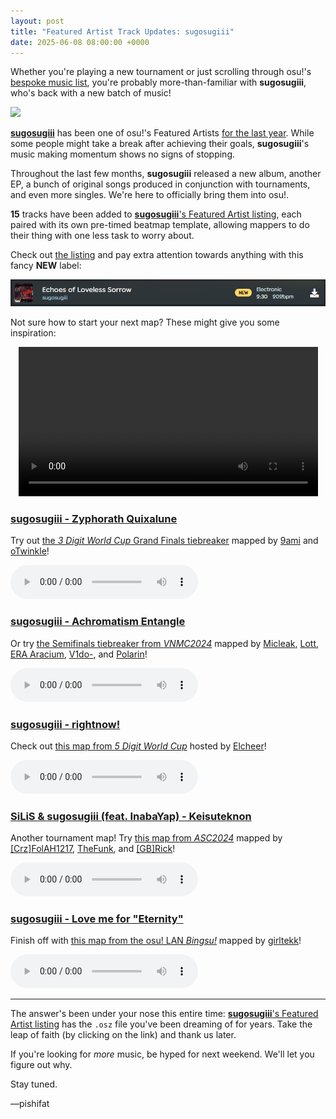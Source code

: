 ```yaml
---
layout: post
title: "Featured Artist Track Updates: sugosugiii"
date: 2025-06-08 08:00:00 +0000
---
```


Whether you're playing a new tournament or just scrolling through osu!'s [bespoke music list](/wiki/Community/Bespoke_music), you're probably more-than-familiar with **sugosugiii**, who's back with a new batch of music!

![](https://assets.ppy.sh/artists/371/header.jpg)

[**sugosugiii**](https://osu.ppy.sh/beatmaps/artists/442) has been one of osu!'s Featured Artists [for the last year](https://osu.ppy.sh/home/news/2024-10-20-new-featured-artist-sugosugiii). While some people might take a break after achieving their goals, **sugosugiii**'s music making momentum shows no signs of stopping.

Throughout the last few months, **sugosugiii** released a new album, another EP, a bunch of original songs produced in conjunction with tournaments, and even more singles. We're here to officially bring them into osu!.

**15** tracks have been added to [**sugosugiii**'s Featured Artist listing](https://osu.ppy.sh/beatmaps/artists/442), each paired with its own pre-timed beatmap template, allowing mappers to do their thing with one less task to worry about.

Check out [the listing](https://osu.ppy.sh/beatmaps/artists/442) and pay extra attention towards anything with this fancy **NEW** label:

![](/wiki/shared/news/2025-06-08-featured-artist-track-updates-sugosugiii/new-sugosugiii.png)

Not sure how to start your next map? These might give you some inspiration:

<div align="center" class="osu-md__paragraph">
    <video width="95%" controls>
        <source src="https://assets.ppy.sh/media/news/sugosugiii_updates.mp4" type="video/mp4" preload="none">
    </video>
</div>

### [sugosugiii - Zyphorath Quixalune](https://assets.ppy.sh/artists/442/Zyphorath%20Quixalune/sugosugiii%20-%20Zyphorath%20Quixalune.osz)

Try out [the *3 Digit World Cup* Grand Finals tiebreaker](https://osu.ppy.sh/beatmapsets/2337098) mapped by [9ami](https://osu.ppy.sh/users/1499997) and [oTwinkle](https://osu.ppy.sh/users/15095654)!

<audio controls>
    <source src="https://assets.ppy.sh/artists/442/Zyphorath%20Quixalune/sugosugiii%20-%20Zyphorath%20Quixalune.mp3">
</audio>

### [sugosugiii - Achromatism Entangle](https://assets.ppy.sh/artists/442/Achromatism%20Entangle/sugosugiii%20-%20Achromatism%20Entangle.osz)

Or try [the Semifinals tiebreaker from *VNMC2024*](https://osu.ppy.sh/beatmapsets/2226716) mapped by [Micleak](https://osu.ppy.sh/users/16140674), [Lott](https://osu.ppy.sh/users/13821222), [ERA Aracium](https://osu.ppy.sh/users/15882740), [V1do-](https://osu.ppy.sh/users/17527968), and [Polarin](https://osu.ppy.sh/users/15104680)!

<audio controls>
    <source src="https://assets.ppy.sh/artists/442/Achromatism%20Entangle/sugosugiii%20-%20Achromatism%20Entangle.mp3">
</audio>

### [sugosugiii - rightnow!](https://assets.ppy.sh/artists/442/rightnow!/sugosugiii%20-%20rightnow!.osz)

Check out [this map from *5 Digit World Cup*](https://osu.ppy.sh/beatmapsets/2351121) hosted by [Elcheer](https://osu.ppy.sh/users/4420014)!

<audio controls>
    <source src="https://assets.ppy.sh/artists/442/rightnow!/sugosugiii%20-%20rightnow!.mp3">
</audio>

### [SiLiS & sugosugiii (feat. InabaYap) - Keisuteknon](https://assets.ppy.sh/artists/442/Keisuteknon/SiLiS%20%26%20sugosugiii%20(feat.%20InabaYap)%20-%20Keisuteknon.osz)

Another tournament map! Try [this map from *ASC2024*](https://osu.ppy.sh/beatmapsets/2222935) mapped by [\[Crz\]FolAH1217](https://osu.ppy.sh/users/6232458), [TheFunk](https://osu.ppy.sh/users/13981991), and [\[GB\]Rick](https://osu.ppy.sh/users/25263357)!

<audio controls>
    <source src="https://assets.ppy.sh/artists/442/Keisuteknon/SiLiS%20%26%20sugosugiii%20(feat.%20InabaYap)%20-%20Keisuteknon.mp3">
</audio>

### [sugosugiii - Love me for "Eternity"](https://assets.ppy.sh/artists/442/Bokura%20no%20Yume%20wa%20Genjitsu%20ni%20Nattanda/sugosugiii%20-%20Love%20me%20for%20Eternity.osz)

Finish off with [this map from the osu! LAN *Bingsu!*](https://osu.ppy.sh/beatmapsets/2310205) mapped by [girltekk](https://osu.ppy.sh/users/6248691)!

<audio controls>
    <source src="https://assets.ppy.sh/artists/442/Bokura%20no%20Yume%20wa%20Genjitsu%20ni%20Nattanda/sugosugiii%20-%20Love%20me%20for%20Eternity.mp3">
</audio>

---

The answer's been under your nose this entire time: [**sugosugiii**'s Featured Artist listing](https://osu.ppy.sh/beatmaps/artists/442) has the `.osz` file you've been dreaming of for years. Take the leap of faith (by clicking on the link) and thank us later.

If you're looking for *more* music, be hyped for next weekend. We'll let you figure out why.

Stay tuned.

—pishifat
